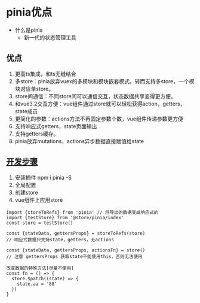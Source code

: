 # pinia优点
- 什么是pinia
  + 新一代的状态管理工具
## 优点
1. 更高ts集成，和ts无缝结合
2. 多store：pinia放弃vuex的多模块和模块嵌套模式。转而支持多store，一个模块对应单store。
3. store间通信：不同store间可以通信交互，状态数据共享变得更方便。
4. 和vue3.2交互方便：vue组件通过store就可以轻松获得action，getters，state成员
5. 更简化的参数：actions方法不再固定参数个数，vue组件传递参数更方便
6. 支持响应式getters，state页面输出
7. 支持getters缓存。
8. pinia放弃mutations，actions异步数据直接赋值给state

## [开发步骤](https://pinia.vuejs.org/getting-started.html)
1. 安装插件 npm i pinia -S
2. 全局配置
3. 创建store
4. vue组件上应用store
```
import {storeToRefs} from 'pinia' // 将导出的数据变成响应式的
import {testStore} from '@store/pinia/index'
const store = testStore()

const {stateData, gettersProps} = storeToRefs(store)
// 响应式数据只支持state，getters，无actions

const {stateData, gettersProps, actionsFn} = store()
// 注意 gettersProps 获取state不能使用this，否则无法使用

改变数据的特殊方法[尽量不使用]
const fn = () => {
  store.$patch((state) => {
    state.aa = '88'
  })
}
```
